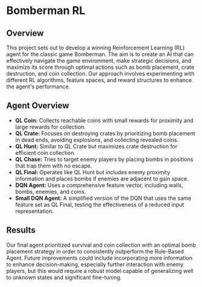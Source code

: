 # Bomberman RL

## Overview

This project sets out to develop a winning Reinforcement Learning (RL) agent for the classic game Bomberman. The aim is to create an AI that can effectively navigate the game environment, make strategic decisions, and maximize its score through optimal actions such as bomb placement, crate destruction, and coin collection. Our approach involves experimenting with different RL algorithms, feature spaces, and reward structures to enhance the agent's performance.

## Agent Overview

- **QL Coin:** Collects reachable coins with small rewards for proximity and large rewards for collection.
- **QL Crate:** Focuses on destroying crates by prioritizing bomb placement in dead ends, avoiding explosions, and collecting revealed coins.
- **QL Hunt:** Similar to QL Crate but maximizes crate destruction for efficient coin collection.
- **QL Chase:** Tries to target enemy players by placing bombs in positions that trap them with no escape.
- **QL Final:** Operates like QL Hunt but includes enemy proximity information and places bombs if enemies are adjacent to gain space.
- **DQN Agent:** Uses a comprehensive feature vector, including walls, bombs, enemies, and coins.
- **Small DQN Agent:** A simplified version of the DQN that uses the same feature set as QL Final, testing the effectiveness of a reduced input representation.

## Results

Our final agent prioritized survival and coin collection with an optimal bomb placement strategy in order to consistently outperform the Rule-Based Agent. Future improvements could include incorporating more information to enhance decision-making, especially further interaction with enemy players, but this would require a robust model capable of generalizing well to unknown states and significant fine-tuning.
